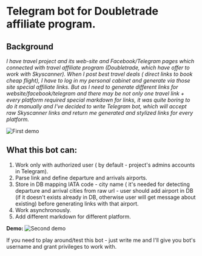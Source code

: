 # Telegram bot for Doubletrade affiliate program.

## Background

*I have travel project and its web-site and Facebook/Telegram pages which connected with travel affiliate program (Doubletrade, which have offer to work with Skyscanner). When I post best travel deals ( direct links to book cheap flight),  I have to log in my personal cabinet and generate via those site special affiliate links. But as I need to generate different links for website/facebook/telegram and there may be not only one travel link + every platform required special markdown for links, it was quite boring to do it manually and I've decided to write Telegram bot, which will accept raw Skyscanner links and return me generated and stylized links for every platform.*

![First demo](https://media.giphy.com/media/1lBIEni8wON0Lk8B9g/giphy.gif)

## What this bot can:
1. Work only with authorized user ( by default - project's admins accounts in Telegram).
2. Parse link and define departure and arrivals airports.
3. Store in DB mapping IATA code - city name ( it's needed for detecting departure and arrival cities from raw url - user should add airport in DB (if it doesn't exists already in DB, otherwise user will get message about existing) before generating links with that airport.
4. Work asynchronously.
5. Add different markdown for different platform.

**Demo:**
![Second demo](https://media.giphy.com/media/1fly80FHe75kB9Ae5M/giphy.gif)

If you need to play around/test this bot - just write me and I'll give you bot's username and grant privileges to work with. 
